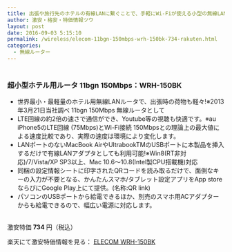 ```yaml
---
title: 出張や旅行先のホテルの有線LANに繋ぐことで、手軽にWi-Fiが使える小型の無線LANルータ 11bgn 150Mbps：WRH-150BK アウトレット特価734円！
author: 激安・格安・特価情報ツウ
layout: post
date: 2016-09-03 5:15:10
permalink: /wireless/elecom-11bgn-150mbps-wrh-150bk-734-rakuten.html
categories:
  - 無線ルーター
---
```


<div class="img-bg2 img_L">
<a href="//hb.afl.rakuten.co.jp/hgc/03dad0a3.8366a82c.03dad0a4.f334497d/?pc=http%3A%2F%2Fitem.rakuten.co.jp%2Felecom%2F4953103667631&m=http%3A%2F%2Fm.rakuten.co.jp%2Felecom%2Fi%2F10024400%2F&scid=af_item_img&link_type=pict&ut=eyJwYWdlIjoiaXRlbSIsInR5cGUiOiJwaWN0Iiwic2l6ZSI6IjI0MHgyNDAiLCJuYW0iOjEsIm5hbXAiOiJkb3duIiwiY29tIjoxLCJjb21wIjoiZG93biIsInByaWNlIjoxLCJib3IiOjEsImNvbCI6MCwidGFyIjoxfQ%3D%3D" target="_blank" style="word-wrap:break-word;"  ><img src="//hbb.afl.rakuten.co.jp/hgb/03dad0a3.8366a82c.03dad0a4.f334497d/?me_id=1193217&item_id=10024400&m=https%3A%2F%2Fthumbnail.image.rakuten.co.jp%2F%400_mall%2Felecom%2Fcabinet%2Fs720_02%2Fwrh-150bk_03.jpg%3F_ex%3D80x80&pc=https%3A%2F%2Fthumbnail.image.rakuten.co.jp%2F%400_mall%2Felecom%2Fcabinet%2Fs720_02%2Fwrh-150bk_03.jpg%3F_ex%3D240x240&s=240x240&t=pict" border="0" style="margin:2px" alt="" title=""></a>
</div>

### 超小型ホテル用ルータ 11bgn 150Mbps：WRH-150BK
<!--more-->

* 世界最小・最軽量のホテル用無線LANルータで、出張時の荷物も軽々!※2013年3月21日当社調べ 11bgn 150Mbps 無線ルータとして
* LTE回線の約2倍の速さで通信ができ、Youtube等の視聴も快適です。※au iPhone5のLTE回線 (75Mbps)とWi-Fi接続 150Mbpsとの理論上の最大値による速度比較であり、実際の速度は環境により変化します。
* LANポートのないMacBook AirやUltrabookTMのUSBポートに本製品を挿入するだけで有線LANアダプタとしても利用可能!※Win8(RT非対応)/7/Vista/XP SP3以上、Mac 10.6～10.8(Intel製CPU搭載機)対応
* 同梱の設定情報シートに印字されたQRコードを読み取るだけで、面倒なキーの入力が不要となる、かんたんスマホ/タブレット設定アプリをApp storeならびにGoogle Play上にて提供。(名称:QR link)
* パソコンのUSBポートから給電できるほか、別売のスマホ用ACアダプターからも給電できるので、幅広い電源に対応します。

<br clear="all" />激安特価 <span class="tokka-price"><strong>734</strong></span> 円（税込）

楽天にて激安特価情報を見る： <span class="fs150p"><a href="//hb.afl.rakuten.co.jp/hgc/03dad0a3.8366a82c.03dad0a4.f334497d/?pc=http%3A%2F%2Fitem.rakuten.co.jp%2Felecom%2F4953103667631&m=http%3A%2F%2Fm.rakuten.co.jp%2Felecom%2Fi%2F10024400%2F&scid=af_item_img&link_type=pict&ut=eyJwYWdlIjoiaXRlbSIsInR5cGUiOiJwaWN0Iiwic2l6ZSI6IjI0MHgyNDAiLCJuYW0iOjEsIm5hbXAiOiJkb3duIiwiY29tIjoxLCJjb21wIjoiZG93biIsInByaWNlIjoxLCJib3IiOjEsImNvbCI6MCwidGFyIjoxfQ%3D%3D" target="_blank">ELECOM WRH-150BK</a></span>
